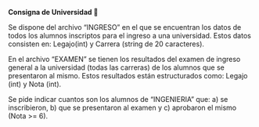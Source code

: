 **Consigna de Universidad :school:**

Se dispone del archivo “INGRESO” en el que se encuentran los datos de todos los alumnos inscriptos para el ingreso a una universidad. Estos datos consisten en: Legajo(int) y Carrera (string de 20 caracteres).

En el archivo “EXAMEN” se tienen los resultados del examen de ingreso general a la universidad (todas las carreras) de los alumnos que se presentaron al mismo. Estos resultados están estructurados como: Legajo (int) y Nota (int).

Se pide indicar cuantos son los alumnos de “INGENIERIA” que: a) se inscribieron, b) que se presentaron al examen y c) aprobaron el mismo (Nota >= 6).  
